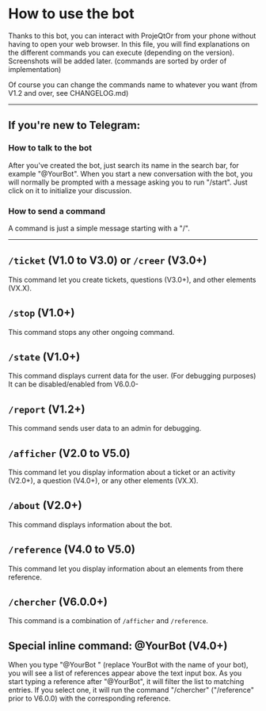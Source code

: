 # How to use the bot

Thanks to this bot, you can interact with ProjeQtOr from your phone without having to open your web browser.
In this file, you will find explanations on the different commands you can execute (depending on the version).
Screenshots will be added later.
(commands are sorted by order of implementation)

Of course you can change the commands name to whatever you want (from V1.2 and over, see CHANGELOG.md)

---

## If you're new to Telegram:

### How to talk to the bot
After you've created the bot, just search its name in the search bar, for example "@YourBot".
When you start a new conversation with the bot, you will normally be prompted with a message asking you to run "/start".
Just click on it to initialize your discussion.

### How to send a command
A command is just a simple message starting with a "/".

---

## `/ticket` (V1.0 to V3.0) or `/creer` (V3.0+)
This command let you create tickets, questions (V3.0+), and other elements (VX.X).

## `/stop` (V1.0+)
This command stops any other ongoing command.

## `/state` (V1.0+)
This command displays current data for the user. (For debugging purposes)
It can be disabled/enabled from V6.0.0-

## `/report` (V1.2+)
This command sends user data to an admin for debugging.

## `/afficher` (V2.0 to V5.0)
This command let you display information about a ticket or an activity (V2.0+), a question (V4.0+), or any other elements (VX.X).

## `/about` (V2.0+)
This command displays information about the bot.

## `/reference` (V4.0 to V5.0)
This command let you display information about an elements from there reference.

## `/chercher` (V6.0.0+)
This command is a combination of `/afficher` and `/reference`.

## Special inline command: @YourBot (V4.0+)
When you type "@YourBot " (replace YourBot with the name of your bot), you will see a list of references appear above the text input box.
As you start typing a reference after "@YourBot", it will filter the list to matching entries.
If you select one, it will run the command "/chercher" ("/reference" prior to V6.0.0) with the corresponding reference.
